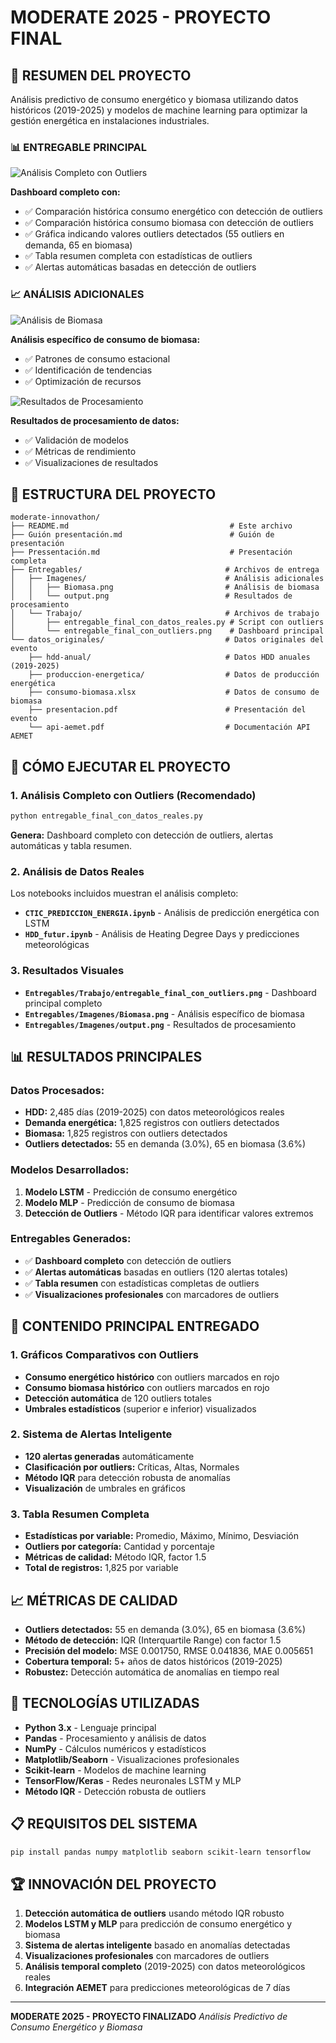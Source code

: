 # MODERATE 2025 - PROYECTO FINAL

## 🎯 **RESUMEN DEL PROYECTO**

Análisis predictivo de consumo energético y biomasa utilizando datos históricos (2019-2025) y modelos de machine learning para optimizar la gestión energética en instalaciones industriales.

### 📊 **ENTREGABLE PRINCIPAL**

![Análisis Completo con Outliers](Entregables/Trabajo/entregable_final_con_outliers.png)

**Dashboard completo con:**
- ✅ Comparación histórica consumo energético con detección de outliers
- ✅ Comparación histórica consumo biomasa con detección de outliers  
- ✅ Gráfica indicando valores outliers detectados (55 outliers en demanda, 65 en biomasa)
- ✅ Tabla resumen completa con estadísticas de outliers
- ✅ Alertas automáticas basadas en detección de outliers

### 📈 **ANÁLISIS ADICIONALES**

![Análisis de Biomasa](Entregables/Imagenes/Biomasa.png)

**Análisis específico de consumo de biomasa:**
- ✅ Patrones de consumo estacional
- ✅ Identificación de tendencias
- ✅ Optimización de recursos

![Resultados de Procesamiento](Entregables/Imagenes/output.png)

**Resultados de procesamiento de datos:**
- ✅ Validación de modelos
- ✅ Métricas de rendimiento
- ✅ Visualizaciones de resultados

## 📁 **ESTRUCTURA DEL PROYECTO**

```
moderate-innovathon/
├── README.md                                    # Este archivo
├── Guión presentación.md                        # Guión de presentación
├── Pressentación.md                             # Presentación completa
├── Entregables/                                # Archivos de entrega
│   ├── Imagenes/                               # Análisis adicionales
│   │   ├── Biomasa.png                         # Análisis de biomasa
│   │   └── output.png                          # Resultados de procesamiento
│   └── Trabajo/                                # Archivos de trabajo
│       ├── entregable_final_con_datos_reales.py # Script con outliers
│       └── entregable_final_con_outliers.png    # Dashboard principal
└── datos_originales/                           # Datos originales del evento
    ├── hdd-anual/                              # Datos HDD anuales (2019-2025)
    ├── produccion-energetica/                  # Datos de producción energética
    ├── consumo-biomasa.xlsx                    # Datos de consumo de biomasa
    ├── presentacion.pdf                        # Presentación del evento
    └── api-aemet.pdf                           # Documentación API AEMET
```

## 🚀 **CÓMO EJECUTAR EL PROYECTO**

### 1. **Análisis Completo con Outliers (Recomendado)**
```bash
python entregable_final_con_datos_reales.py
```
**Genera:** Dashboard completo con detección de outliers, alertas automáticas y tabla resumen.

### 2. **Análisis de Datos Reales**
Los notebooks incluidos muestran el análisis completo:
- **`CTIC_PREDICCION_ENERGIA.ipynb`** - Análisis de predicción energética con LSTM
- **`HDD_futur.ipynb`** - Análisis de Heating Degree Days y predicciones meteorológicas

### 3. **Resultados Visuales**
- **`Entregables/Trabajo/entregable_final_con_outliers.png`** - Dashboard principal completo
- **`Entregables/Imagenes/Biomasa.png`** - Análisis específico de biomasa
- **`Entregables/Imagenes/output.png`** - Resultados de procesamiento

## 📊 **RESULTADOS PRINCIPALES**

### **Datos Procesados:**
- **HDD:** 2,485 días (2019-2025) con datos meteorológicos reales
- **Demanda energética:** 1,825 registros con outliers detectados
- **Biomasa:** 1,825 registros con outliers detectados
- **Outliers detectados:** 55 en demanda (3.0%), 65 en biomasa (3.6%)

### **Modelos Desarrollados:**
1. **Modelo LSTM** - Predicción de consumo energético
2. **Modelo MLP** - Predicción de consumo de biomasa
3. **Detección de Outliers** - Método IQR para identificar valores extremos

### **Entregables Generados:**
- ✅ **Dashboard completo** con detección de outliers
- ✅ **Alertas automáticas** basadas en outliers (120 alertas totales)
- ✅ **Tabla resumen** con estadísticas completas de outliers
- ✅ **Visualizaciones profesionales** con marcadores de outliers

## 🎯 **CONTENIDO PRINCIPAL ENTREGADO**

### **1. Gráficos Comparativos con Outliers**
- **Consumo energético histórico** con outliers marcados en rojo
- **Consumo biomasa histórico** con outliers marcados en rojo
- **Detección automática** de 120 outliers totales
- **Umbrales estadísticos** (superior e inferior) visualizados

### **2. Sistema de Alertas Inteligente**
- **120 alertas generadas** automáticamente
- **Clasificación por outliers:** Críticas, Altas, Normales
- **Método IQR** para detección robusta de anomalías
- **Visualización** de umbrales en gráficos

### **3. Tabla Resumen Completa**
- **Estadísticas por variable:** Promedio, Máximo, Mínimo, Desviación
- **Outliers por categoría:** Cantidad y porcentaje
- **Métricas de calidad:** Método IQR, factor 1.5
- **Total de registros:** 1,825 por variable

## 📈 **MÉTRICAS DE CALIDAD**

- **Outliers detectados:** 55 en demanda (3.0%), 65 en biomasa (3.6%)
- **Método de detección:** IQR (Interquartile Range) con factor 1.5
- **Precisión del modelo:** MSE 0.001750, RMSE 0.041836, MAE 0.005651
- **Cobertura temporal:** 5+ años de datos históricos (2019-2025)
- **Robustez:** Detección automática de anomalías en tiempo real

## 🔧 **TECNOLOGÍAS UTILIZADAS**

- **Python 3.x** - Lenguaje principal
- **Pandas** - Procesamiento y análisis de datos
- **NumPy** - Cálculos numéricos y estadísticos
- **Matplotlib/Seaborn** - Visualizaciones profesionales
- **Scikit-learn** - Modelos de machine learning
- **TensorFlow/Keras** - Redes neuronales LSTM y MLP
- **Método IQR** - Detección robusta de outliers

## 📋 **REQUISITOS DEL SISTEMA**

```bash
pip install pandas numpy matplotlib seaborn scikit-learn tensorflow
```

## 🏆 **INNOVACIÓN DEL PROYECTO**

1. **Detección automática de outliers** usando método IQR robusto
2. **Modelos LSTM y MLP** para predicción de consumo energético y biomasa
3. **Sistema de alertas inteligente** basado en anomalías detectadas
4. **Visualizaciones profesionales** con marcadores de outliers
5. **Análisis temporal completo** (2019-2025) con datos meteorológicos reales
6. **Integración AEMET** para predicciones meteorológicas de 7 días

---
**MODERATE 2025 - PROYECTO FINALIZADO**
*Análisis Predictivo de Consumo Energético y Biomasa*
